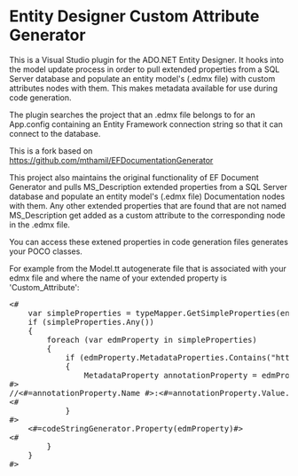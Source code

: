 Entity Designer Custom Attribute Generator
========================

This is a Visual Studio plugin for the ADO.NET Entity Designer. It hooks into the model update process
in order to pull extended properties from a SQL Server database and populate an entity 
model's (.edmx file) with custom attributes nodes with them. This makes metadata available for use 
during code generation.

The plugin searches the project that an .edmx file belongs to for an App.config containing an Entity
Framework connection string so that it can connect to the database.

This is a fork based on https://github.com/mthamil/EFDocumentationGenerator

This project also maintains the original functionality of EF Document Generator and pulls MS_Description 
extended properties from a SQL Server database and populate an entity model's (.edmx file) Documentation 
nodes with them. Any other extended properties that are found that are not named MS_Description get added 
as a custom attribute to the corresponding node in the .edmx file.

You can access these extened properties in code generation files generates your POCO classes.

For example from the Model.tt autogenerate file that is associated with your edmx file and where the name of your extended property is 'Custom_Attribute':
<pre>
<#
	var simpleProperties = typeMapper.GetSimpleProperties(entity);
    if (simpleProperties.Any())
    {
		foreach (var edmProperty in simpleProperties)
		{
			if (edmProperty.MetadataProperties.Contains("http://CustomNamespace.com:Custom_Attribute"))
			{
				MetadataProperty annotationProperty = edmProperty.MetadataProperties["http://CustomNamespace.com:Custom_Attribute"];
#>
//<#=annotationProperty.Name #>:<#=annotationProperty.Value.ToString() #>
<#
			}
#>
	<#=codeStringGenerator.Property(edmProperty)#>
<#
		}
	}
#>
</pre>